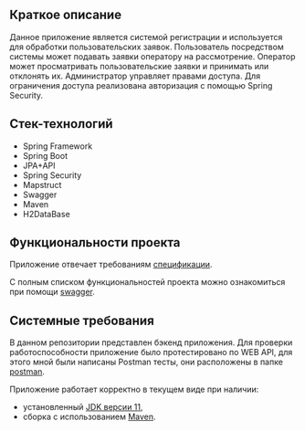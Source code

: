 
## Краткое описание

Данное приложение является системой регистрации и используется для обработки пользовательских заявок. Пользователь посредством системы может подавать заявки оператору на рассмотрение. Оператор может просматривать пользовательские заявки и принимать или отклонять их. Администратор управляет правами доступа. Для ограничения доступа реализована авторизация с помощью Spring Security.

## Стек-технологий

* Spring Framework
* Spring Boot
* JPA+API
* Spring Security
* Mapstruct
* Swagger
* Maven
* H2DataBase

## Функциональности проекта
Приложение отвечает требованиям [спецификации](./application-handler-spec.json).

С полным списком функциональностей проекта можно ознакомиться при помощи [swagger](https://editor-next.swagger.io).

## Системные требования

В данном репозитории представлен бэкенд приложения. Для проверки работоспособности приложение было протестировано по WEB API, для этого мной были написаны Postman тесты, они расположены в папке [postman](./postman/).

Приложение работает корректно в текущем виде при наличии:

- установленный [JDK версии 11](https://docs.aws.amazon.com/corretto/),
- сборка с использованием [Maven](https://maven.apache.org/).

